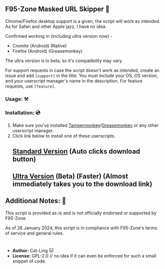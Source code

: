 ## F95-Zone Masked URL Skipper 🔞

Chrome/Firefox desktop support is a given, the script will work as intended. As for Safari and other Apple jazz, I have no idea.

Confirmed working in (including ultra version now) -
- Cromite (Android) (Native)
- Firefox (Android) (Greasemonkey)

The ultra version is in beta, so it's compatibility may vary.

For support requests in case the script doesn't work as intended, create an issue and add `[support]` in the title. You must include your OS, OS version, and your userscript manager's name in the description.
For feature requests, use `[feature]`.

### Usage: ⚒

### Installation: 💿
1. Make sure you've installed [Tampermonkey](https://www.tampermonkey.net/)/[Greasemonkey](https://addons.mozilla.org/en-US/firefox/addon/greasemonkey/) or any other userscript manager.
2. Click link below to install one of these userscripts.
   ## [Standard Version](https://github.com/Cat-Ling/f95zone-skipper/raw/main/f95zone-skipper.user.js) (Auto clicks download button)
   ## [Ultra Version](https://github.com/Cat-Ling/f95zone-skipper/raw/main/f95zone-skipper_ultra.user.js) (Beta) (Faster) (Almost immediately takes you to the download link)


## Additional Notes: 📝

This script is provided as-is and is not officially endorsed or supported by F95-Zone.

As of 26 January 2024, this script is in compliance with F95-Zone's terms of service and general rules.

#
- **Author:** Cat-Ling 🐱
- **License:** GPL-2.0 // no idea if it can even be enforced for such a small snippet of code.
